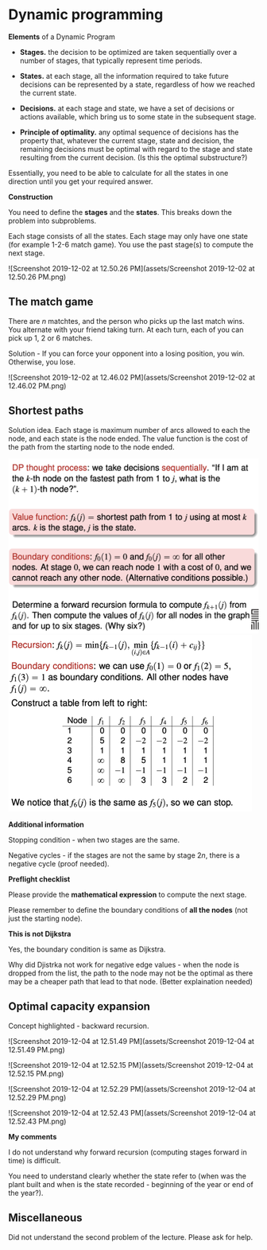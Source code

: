# Dynamic programming

**Elements** of a Dynamic Program

- **Stages.** the decision to be optimized are taken sequentially over a number of stages, that typically represent time periods.

- **States.** at each stage, all the information required to take future decisions can be represented by a state, regardless of how we reached the current state.

- **Decisions.** at each stage and state, we have a set of decisions or actions available, which bring us to some state in the subsequent stage.

- **Principle of optimality.** any optimal sequence of decisions has the property that, whatever the current stage, state and decision, the remaining decisions must be optimal with regard to the stage and state resulting from the current decision. (Is this the optimal substructure?)

Essentially, you need to be able to calculate for all the states in one direction until you get your required answer.



**Construction**

You need to define the **stages** and the **states**. This breaks down the problem into subproblems.

Each stage consists of all the states. Each stage may only have one state (for example 1-2-6 match game). You use the past stage(s) to compute the next stage.





![Screenshot 2019-12-02 at 12.50.26 PM](assets/Screenshot 2019-12-02 at 12.50.26 PM.png)

## The match game

There are $n$ matchtes, and the person who picks up the last match wins. You alternate with your friend taking turn. At each turn, each of you can pick up 1, 2 or 6 matches.

Solution - If you can force your opponent into a losing position, you win. Otherwise, you lose.

![Screenshot 2019-12-02 at 12.46.02 PM](assets/Screenshot 2019-12-02 at 12.46.02 PM.png)



## Shortest paths

Solution idea. Each stage is maximum number of arcs allowed to each the node, and each state is the node ended. The value function is the cost of the path from the starting node to the node ended.

<img src="assets/Screenshot 2019-12-04 at 12.00.45 PM.png" alt="Screenshot 2019-12-04 at 12.00.45 PM" style="zoom:50%;" />

<img src="assets/Screenshot 2019-12-04 at 12.00.52 PM.png" alt="Screenshot 2019-12-04 at 12.00.52 PM" style="zoom:50%;" />



**Additional information**

Stopping condition - when two stages are the same.

Negative cycles - if the stages are not the same by stage $2n$, there is a negative cycle (proof needed).



**Preflight checklist**

Please provide the **mathematical expression** to compute the next stage.

Please remember to define the boundary conditions of **all the nodes** (not just the starting node).



**This is not Dijkstra**

Yes, the boundary condition is same as Dijkstra.

Why did Djistrka not work for negative edge values - when the node is dropped from the list, the path to the node may not be the optimal as there may be a cheaper path that lead to that node. (Better explaination needed)



## Optimal capacity expansion

Concept highlighted - backward recursion.

![Screenshot 2019-12-04 at 12.51.49 PM](assets/Screenshot 2019-12-04 at 12.51.49 PM.png)

![Screenshot 2019-12-04 at 12.52.15 PM](assets/Screenshot 2019-12-04 at 12.52.15 PM.png)

![Screenshot 2019-12-04 at 12.52.29 PM](assets/Screenshot 2019-12-04 at 12.52.29 PM.png)

![Screenshot 2019-12-04 at 12.52.43 PM](assets/Screenshot 2019-12-04 at 12.52.43 PM.png)

**My comments**

I do not understand why forward recursion (computing stages forward in time) is difficult.

You need to understand clearly whether the state refer to (when was the plant built and when is the state recorded - beginning of the year or end of the year?). 



## Miscellaneous

Did not understand the second problem of the lecture. Please ask for help.